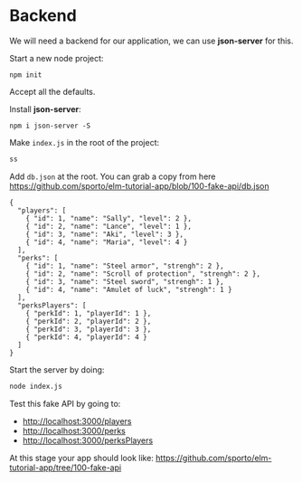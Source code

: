 # Backend

We will need a backend for our application, we can use __json-server__ for this.

Start a new node project:

```
npm init
```

Accept all the defaults.

Install __json-server__:

```
npm i json-server -S
```

Make `index.js` in the root of the project:

```js
ss
```

Add `db.json` at the root.
You can grab a copy from here <https://github.com/sporto/elm-tutorial-app/blob/100-fake-api/db.json>

```
{
  "players": [
    { "id": 1, "name": "Sally", "level": 2 },
    { "id": 2, "name": "Lance", "level": 1 },
    { "id": 3, "name": "Aki", "level": 3 },
    { "id": 4, "name": "Maria", "level": 4 }
  ],
  "perks": [
    { "id": 1, "name": "Steel armor", "strengh": 2 },
    { "id": 2, "name": "Scroll of protection", "strengh": 2 },
    { "id": 3, "name": "Steel sword", "strengh": 1 },
    { "id": 4, "name": "Amulet of luck", "strengh": 1 }
  ],
  "perksPlayers": [
    { "perkId": 1, "playerId": 1 },
    { "perkId": 2, "playerId": 2 },
    { "perkId": 3, "playerId": 3 },
    { "perkId": 4, "playerId": 4 }
  ]
}

```

Start the server by doing:

```bash
node index.js
```

Test this fake API by going to:

- <http://localhost:3000/players>
- <http://localhost:3000/perks>
- <http://localhost:3000/perksPlayers>

At this stage your app should look like:
<https://github.com/sporto/elm-tutorial-app/tree/100-fake-api>